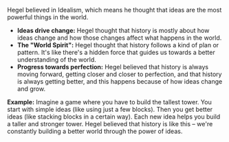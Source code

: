 Hegel believed in Idealism, which means he thought that ideas are the most powerful things in the world.

- **Ideas drive change:** Hegel thought that history is mostly about how ideas change and how those changes affect what happens in the world.
- **The "World Spirit":** Hegel thought that history follows a kind of plan or pattern. It's like there's a hidden force that guides us towards a better understanding of the world.
- **Progress towards perfection:** Hegel believed that history is always moving forward, getting closer and closer to perfection, and that history is always getting better, and this happens because of how ideas change and grow.

**Example:** Imagine a game where you have to build the tallest tower. You start with simple ideas (like using just a few blocks). Then you get better ideas (like stacking blocks in a certain way). Each new idea helps you build a taller and stronger tower. Hegel believed that history is like this – we're constantly building a better world through the power of ideas.